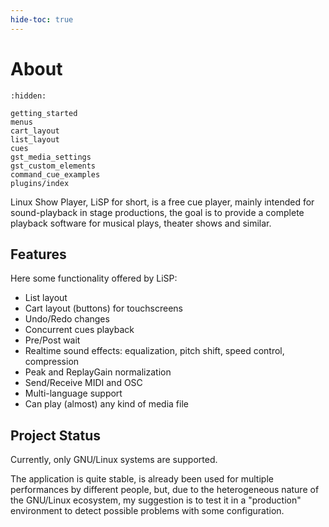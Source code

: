 ```yaml
---
hide-toc: true
---
```


# About

```{toctree}
:hidden:

getting_started
menus
cart_layout
list_layout
cues
gst_media_settings
gst_custom_elements
command_cue_examples
plugins/index
```


Linux Show Player, LiSP for short, is a free cue player, mainly intended for sound-playback in stage productions,
the goal is to provide a complete playback software for musical plays, theater shows and similar.

## Features

Here some functionality offered by LiSP:

* List layout
* Cart layout (buttons) for touchscreens
* Undo/Redo changes
* Concurrent cues playback
* Pre/Post wait
* Realtime sound effects: equalization, pitch shift, speed control, compression
* Peak and ReplayGain normalization
* Send/Receive MIDI and OSC
* Multi-language support
* Can play (almost) any kind of media file

## Project Status

Currently, only GNU/Linux systems are supported.

The application is quite stable, is already been used for multiple performances
by different people, but, due to the heterogeneous nature of the GNU/Linux ecosystem,
my suggestion is to test it in a "production" environment to detect possible problems
with some configuration.
